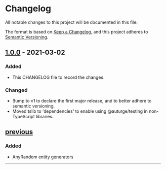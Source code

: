 # Changelog

All notable changes to this project will be documented in this file.

The format is based on [Keep a Changelog](https://keepachangelog.com/en/1.0.0/), and this project adheres to [Semantic Versioning](https://semver.org/spec/v2.0.0.html).

## [1.0.0] - 2021-03-02

### Added

-   This CHANGELOG file to record the changes.

### Changed

-   Bump to v1 to declare the first major release, and to better adhere to semantic versioning.
-   Moved tslib to 'dependencies' to enable using @auturge/testing in non-TypeScript libraries.

## [previous]

### Added

-   AnyRandom entity generators

---

[unreleased]: https://github.com/auturge/testing/compare/v1.0.0...HEAD
[1.0.0]: https://github.com/auturge/testing/compare/v0.1.0...v1.0.0
[0.1.0]: https://github.com/auturge/testing/compare/v0.0.7...v0.1.0
[previous]: https://github.com/auturge/testing/compare/be2cda3..v0.0.7
